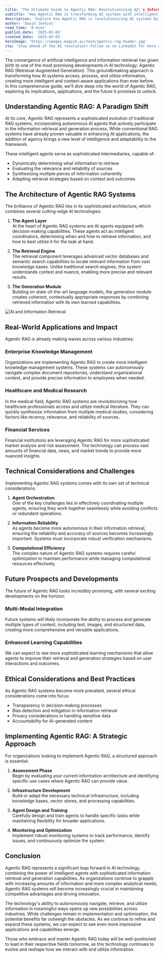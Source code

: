 ```yaml
---
title: 'The Ultimate Guide to Agentic RAG: Revolutionizing AI\'s Information Processing Capabilities'
subtitle: 'How Agentic RAG is transforming AI systems with intelligent information retrieval'
description: 'Explore how Agentic RAG is revolutionizing AI systems by combining intelligent agents with sophisticated information retrieval and generation capabilities. Learn about its architecture, real-world applications, and the future implications for industries ranging from healthcare to finance.'
author: 'David Jenkins'
read_time: '8 mins'
publish_date: '2025-03-03'
created_date: '2025-03-03'
heroImage: 'https://images.magick.ai/tech/agentic-rag-header.jpg'
cta: 'Stay ahead of the AI revolution! Follow us on LinkedIn for more cutting-edge insights on Agentic RAG and other transformative technologies shaping the future of information processing.'
---
```


The convergence of artificial intelligence and information retrieval has given birth to one of the most promising developments in AI technology: Agentic RAG (Retrieval-Augmented Generation). This groundbreaking approach is transforming how AI systems access, process, and utilize information, creating more intelligent and context-aware applications than ever before. In this comprehensive guide, we'll dive deep into the world of Agentic RAG, exploring its implications, applications, and the future it promises to unlock.

## Understanding Agentic RAG: A Paradigm Shift

At its core, Agentic RAG represents a sophisticated evolution of traditional RAG systems, incorporating autonomous AI agents that actively participate in the information retrieval and generation process. While conventional RAG systems have already proven valuable in enhancing AI applications, the addition of agency brings a new level of intelligence and adaptability to the framework.

These intelligent agents serve as sophisticated intermediaries, capable of:
- Dynamically determining what information to retrieve
- Evaluating the relevance and reliability of sources
- Synthesizing multiple pieces of information coherently
- Adapting retrieval strategies based on context and outcomes

## The Architecture of Agentic RAG Systems

The brilliance of Agentic RAG lies in its sophisticated architecture, which combines several cutting-edge AI technologies:

1. **The Agent Layer**  
   At the heart of Agentic RAG systems are AI agents equipped with decision-making capabilities. These agents act as intelligent coordinators, determining when and how to retrieve information, and how to best utilize it for the task at hand.

2. **The Retrieval Engine**  
   The retrieval component leverages advanced vector databases and semantic search capabilities to locate relevant information from vast knowledge bases. Unlike traditional search engines, this system understands context and nuance, enabling more precise and relevant results.

3. **The Generation Module**  
   Building on state-of-the-art language models, the generation module creates coherent, contextually appropriate responses by combining retrieved information with its own learned capabilities.

![AI and Information Retrieval](https://i.magick.ai/tech/agentic-rag-inline-image.jpg)

## Real-World Applications and Impact

Agentic RAG is already making waves across various industries:

### Enterprise Knowledge Management
Organizations are implementing Agentic RAG to create more intelligent knowledge management systems. These systems can autonomously navigate complex document repositories, understand organizational context, and provide precise information to employees when needed.

### Healthcare and Medical Research
In the medical field, Agentic RAG systems are revolutionizing how healthcare professionals access and utilize medical literature. They can quickly synthesize information from multiple medical studies, considering factors like recency, relevance, and reliability of sources.

### Financial Services
Financial institutions are leveraging Agentic RAG for more sophisticated market analysis and risk assessment. The technology can process vast amounts of financial data, news, and market trends to provide more nuanced insights.

## Technical Considerations and Challenges

Implementing Agentic RAG systems comes with its own set of technical considerations:

1. **Agent Orchestration**  
   One of the key challenges lies in effectively coordinating multiple agents, ensuring they work together seamlessly while avoiding conflicts or redundant operations.

2. **Information Reliability**  
   As agents become more autonomous in their information retrieval, ensuring the reliability and accuracy of sources becomes increasingly important. Systems must incorporate robust verification mechanisms.

3. **Computational Efficiency**  
   The complex nature of Agentic RAG systems requires careful optimization to maintain performance while managing computational resources effectively.

## Future Prospects and Developments

The future of Agentic RAG looks incredibly promising, with several exciting developments on the horizon:

### Multi-Modal Integration
Future systems will likely incorporate the ability to process and generate multiple types of content, including text, images, and structured data, creating more comprehensive and versatile applications.

### Enhanced Learning Capabilities
We can expect to see more sophisticated learning mechanisms that allow agents to improve their retrieval and generation strategies based on user interactions and outcomes.

## Ethical Considerations and Best Practices

As Agentic RAG systems become more prevalent, several ethical considerations come into focus:
- Transparency in decision-making processes
- Bias detection and mitigation in information retrieval
- Privacy considerations in handling sensitive data
- Accountability for AI-generated content

## Implementing Agentic RAG: A Strategic Approach

For organizations looking to implement Agentic RAG, a structured approach is essential:

1. **Assessment Phase**  
   Begin by evaluating your current information architecture and identifying specific use cases where Agentic RAG can provide value.

2. **Infrastructure Development**  
   Build or adapt the necessary technical infrastructure, including knowledge bases, vector stores, and processing capabilities.

3. **Agent Design and Training**  
   Carefully design and train agents to handle specific tasks while maintaining flexibility for broader applications.

4. **Monitoring and Optimization**  
   Implement robust monitoring systems to track performance, identify issues, and continuously optimize the system.

## Conclusion

Agentic RAG represents a significant leap forward in AI technology, combining the power of intelligent agents with sophisticated information retrieval and generation capabilities. As organizations continue to grapple with increasing amounts of information and more complex analytical needs, Agentic RAG systems will become increasingly crucial in maintaining competitive advantages and driving innovation.

The technology's ability to autonomously navigate, retrieve, and utilize information in meaningful ways opens up new possibilities across industries. While challenges remain in implementation and optimization, the potential benefits far outweigh the obstacles. As we continue to refine and expand these systems, we can expect to see even more impressive applications and capabilities emerge.

Those who embrace and master Agentic RAG today will be well-positioned to lead in their respective fields tomorrow, as this technology continues to evolve and reshape how we interact with and utilize information.